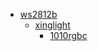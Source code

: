 * [ws2812b](ws2812b)
  * [xinglight](/ws2812b/xinglight)
    * [1010rgbc](ws2812b/xinglight/1010rgbc)

